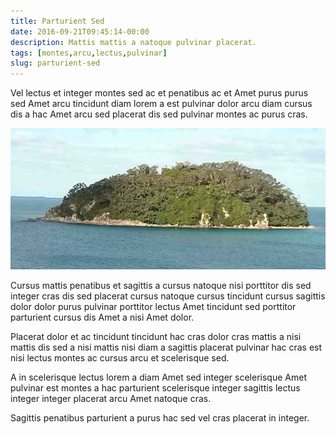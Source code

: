 ```yaml
---
title: Parturient Sed
date: 2016-09-21T09:45:14-00:00
description: Mattis mattis a natoque pulvinar placerat.
tags: [montes,arcu,lectus,pulvinar]
slug: parturient-sed
---
```


Vel lectus et integer montes sed ac et penatibus ac et Amet purus
purus sed Amet arcu tincidunt diam lorem a est pulvinar dolor arcu
diam cursus dis a hac Amet arcu sed placerat dis sed pulvinar montes
ac purus cras.

![image 2](./images/image-02.jpg)

Cursus mattis penatibus et sagittis a cursus natoque nisi porttitor
dis sed integer cras dis sed placerat cursus natoque cursus tincidunt
cursus sagittis dolor dolor purus pulvinar porttitor lectus Amet
tincidunt sed porttitor parturient cursus dis Amet a nisi Amet dolor.

Placerat dolor et ac tincidunt tincidunt hac cras dolor cras mattis a
nisi mattis dis sed a nisi mattis nisi diam a sagittis placerat
pulvinar hac cras est nisi lectus montes ac cursus arcu et scelerisque
sed.

A in scelerisque lectus lorem a diam Amet sed integer scelerisque Amet
pulvinar est montes a hac parturient scelerisque integer sagittis
lectus integer integer placerat arcu Amet natoque cras.

Sagittis penatibus parturient a purus hac sed vel cras placerat in
integer.

